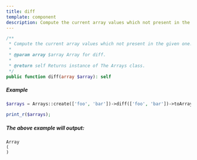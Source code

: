 ```yaml
---
title: diff
template: component
description: Compute the current array values which not present in the given one.
---
```


```php
/**
 * Compute the current array values which not present in the given one.
 *
 * @param array $array Array for diff.
 *
 * @return self Returns instance of The Arrays class.
 */
public function diff(array $array): self
```

##### Example

```php
$arrays = Arrays::create(['foo', 'bar'])->diff(['foo', 'bar'])->toArray();

print_r($arrays);
```

##### The above example will output:

```text
Array
(
)
```
